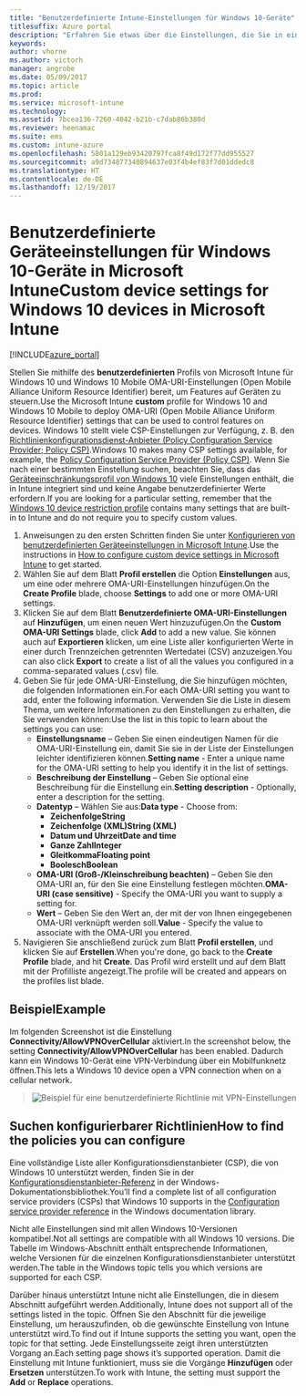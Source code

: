 ```yaml
---
title: "Benutzerdefinierte Intune-Einstellungen für Windows 10-Geräte"
titlesuffix: Azure portal
description: "Erfahren Sie etwas über die Einstellungen, die Sie in einem benutzerdefinierten Windows 10-Profil verwenden können.\""
keywords: 
author: vhorne
ms.author: victorh
manager: angrobe
ms.date: 05/09/2017
ms.topic: article
ms.prod: 
ms.service: microsoft-intune
ms.technology: 
ms.assetid: 7bcea136-7260-4042-b21b-c7dab86b380d
ms.reviewer: heenamac
ms.suite: ems
ms.custom: intune-azure
ms.openlocfilehash: 5801a129eb93420797fca8f49d172f77dd955527
ms.sourcegitcommit: a9d734877340894637e03f4b4ef83f7d01ddedc8
ms.translationtype: HT
ms.contentlocale: de-DE
ms.lasthandoff: 12/19/2017
---
```

# <a name="custom-device-settings-for-windows-10-devices-in-microsoft-intune"></a><span data-ttu-id="40d2c-103">Benutzerdefinierte Geräteeinstellungen für Windows 10-Geräte in Microsoft Intune</span><span class="sxs-lookup"><span data-stu-id="40d2c-103">Custom device settings for Windows 10 devices in Microsoft Intune</span></span>

[!INCLUDE[azure_portal](./includes/azure_portal.md)]

 <span data-ttu-id="40d2c-104">Stellen Sie mithilfe des **benutzerdefinierten** Profils von Microsoft Intune für Windows 10 und Windows 10 Mobile OMA-URI-Einstellungen (Open Mobile Alliance Uniform Resource Identifier) bereit, um Features auf Geräten zu steuern.</span><span class="sxs-lookup"><span data-stu-id="40d2c-104">Use the Microsoft Intune **custom** profile for Windows 10 and Windows 10 Mobile to deploy OMA-URI (Open Mobile Alliance Uniform Resource Identifier) settings that can be used to control features on devices.</span></span> <span data-ttu-id="40d2c-105">Windows 10 stellt viele CSP-Einstellungen zur Verfügung, z. B. den [Richtlinienkonfigurationsdienst-Anbieter (Policy Configuration Service Provider; Policy CSP)](https://technet.microsoft.com/itpro/windows/manage/how-it-pros-can-use-configuration-service-providers).</span><span class="sxs-lookup"><span data-stu-id="40d2c-105">Windows 10 makes many CSP settings available, for example, the [Policy Configuration Service Provider (Policy CSP)](https://technet.microsoft.com/itpro/windows/manage/how-it-pros-can-use-configuration-service-providers).</span></span>
<span data-ttu-id="40d2c-106">Wenn Sie nach einer bestimmten Einstellung suchen, beachten Sie, dass das [Geräteeinschränkungsprofil von Windows 10](device-restrictions-windows-10.md) viele Einstellungen enthält, die in Intune integriert sind und keine Angabe benutzerdefinierter Werte erfordern.</span><span class="sxs-lookup"><span data-stu-id="40d2c-106">If you are looking for a particular setting, remember that the [Windows 10 device restriction profile](device-restrictions-windows-10.md) contains many settings that are built-in to Intune and do not require you to specify custom values.</span></span>

1. <span data-ttu-id="40d2c-107">Anweisungen zu den ersten Schritten finden Sie unter [Konfigurieren von benutzerdefinierten Geräteeinstellungen in Microsoft Intune](custom-settings-configure.md).</span><span class="sxs-lookup"><span data-stu-id="40d2c-107">Use the instructions in [How to configure custom device settings in Microsoft Intune](custom-settings-configure.md) to get started.</span></span>
2. <span data-ttu-id="40d2c-108">Wählen Sie auf dem Blatt **Profil erstellen** die Option **Einstellungen** aus, um eine oder mehrere OMA-URI-Einstellungen hinzufügen.</span><span class="sxs-lookup"><span data-stu-id="40d2c-108">On the **Create Profile** blade, choose **Settings** to add one or more OMA-URI settings.</span></span>
3. <span data-ttu-id="40d2c-109">Klicken Sie auf dem Blatt **Benutzerdefinierte OMA-URI-Einstellungen** auf **Hinzufügen**, um einen neuen Wert hinzuzufügen.</span><span class="sxs-lookup"><span data-stu-id="40d2c-109">On the **Custom OMA-URI Settings** blade, click **Add** to add a new value.</span></span> <span data-ttu-id="40d2c-110">Sie können auch auf **Exportieren** klicken, um eine Liste aller konfigurierten Werte in einer durch Trennzeichen getrennten Wertedatei (CSV) anzuzeigen.</span><span class="sxs-lookup"><span data-stu-id="40d2c-110">You can also click **Export** to create a list of all the values you configured in a comma-separated values (.csv) file.</span></span>
4. <span data-ttu-id="40d2c-111">Geben Sie für jede OMA-URI-Einstellung, die Sie hinzufügen möchten, die folgenden Informationen ein.</span><span class="sxs-lookup"><span data-stu-id="40d2c-111">For each OMA-URI setting you want to add, enter the following information.</span></span> <span data-ttu-id="40d2c-112">Verwenden Sie die Liste in diesem Thema, um weitere Informationen zu den Einstellungen zu erhalten, die Sie verwenden können:</span><span class="sxs-lookup"><span data-stu-id="40d2c-112">Use the list in this topic to learn about the settings you can use:</span></span>
    - <span data-ttu-id="40d2c-113">**Einstellungsname** – Geben Sie einen eindeutigen Namen für die OMA-URI-Einstellung ein, damit Sie sie in der Liste der Einstellungen leichter identifizieren können.</span><span class="sxs-lookup"><span data-stu-id="40d2c-113">**Setting name** - Enter a unique name for the OMA-URI setting to help you identify it in the list of settings.</span></span>
    - <span data-ttu-id="40d2c-114">**Beschreibung der Einstellung** – Geben Sie optional eine Beschreibung für die Einstellung ein.</span><span class="sxs-lookup"><span data-stu-id="40d2c-114">**Setting description** - Optionally, enter a description for the setting.</span></span>
    - <span data-ttu-id="40d2c-115">**Datentyp** – Wählen Sie aus:</span><span class="sxs-lookup"><span data-stu-id="40d2c-115">**Data type** - Choose from:</span></span>
        - <span data-ttu-id="40d2c-116">**Zeichenfolge**</span><span class="sxs-lookup"><span data-stu-id="40d2c-116">**String**</span></span>
        - <span data-ttu-id="40d2c-117">**Zeichenfolge (XML)**</span><span class="sxs-lookup"><span data-stu-id="40d2c-117">**String (XML)**</span></span>
        - <span data-ttu-id="40d2c-118">**Datum und Uhrzeit**</span><span class="sxs-lookup"><span data-stu-id="40d2c-118">**Date and time**</span></span>
        - <span data-ttu-id="40d2c-119">**Ganze Zahl**</span><span class="sxs-lookup"><span data-stu-id="40d2c-119">**Integer**</span></span>
        - <span data-ttu-id="40d2c-120">**Gleitkomma**</span><span class="sxs-lookup"><span data-stu-id="40d2c-120">**Floating point**</span></span>
        - <span data-ttu-id="40d2c-121">**Boolesch**</span><span class="sxs-lookup"><span data-stu-id="40d2c-121">**Boolean**</span></span>
    - <span data-ttu-id="40d2c-122">**OMA-URI (Groß-/Kleinschreibung beachten)** – Geben Sie den OMA-URI an, für den Sie eine Einstellung festlegen möchten.</span><span class="sxs-lookup"><span data-stu-id="40d2c-122">**OMA-URI (case sensitive)** - Specify the OMA-URI you want to supply a setting for.</span></span>
    - <span data-ttu-id="40d2c-123">**Wert** – Geben Sie den Wert an, der mit der von Ihnen eingegebenen OMA-URI verknüpft werden soll.</span><span class="sxs-lookup"><span data-stu-id="40d2c-123">**Value** - Specify the value to associate with the OMA-URI you entered.</span></span>
5. <span data-ttu-id="40d2c-124">Navigieren Sie anschließend zurück zum Blatt **Profil erstellen**, und klicken Sie auf **Erstellen**.</span><span class="sxs-lookup"><span data-stu-id="40d2c-124">When you're done, go back to the **Create Profile** blade, and hit **Create**.</span></span>
<span data-ttu-id="40d2c-125">Das Profil wird erstellt und auf dem Blatt mit der Profilliste angezeigt.</span><span class="sxs-lookup"><span data-stu-id="40d2c-125">The profile will be created and appears on the profiles list blade.</span></span>

## <a name="example"></a><span data-ttu-id="40d2c-126">Beispiel</span><span class="sxs-lookup"><span data-stu-id="40d2c-126">Example</span></span>
<span data-ttu-id="40d2c-127">Im folgenden Screenshot ist die Einstellung **Connectivity/AllowVPNOverCellular** aktiviert.</span><span class="sxs-lookup"><span data-stu-id="40d2c-127">In the screenshot below, the setting **Connectivity/AllowVPNOverCellular** has been enabled.</span></span> <span data-ttu-id="40d2c-128">Dadurch kann ein Windows 10-Gerät eine VPN-Verbindung über ein Mobilfunknetz öffnen.</span><span class="sxs-lookup"><span data-stu-id="40d2c-128">This lets a Windows 10 device open a VPN connection when on a cellular network.</span></span>

> ![Beispiel für eine benutzerdefinierte Richtlinie mit VPN-Einstellungen](./media/custom-policy-example.png)


## <a name="how-to-find-the-policies-you-can-configure"></a><span data-ttu-id="40d2c-130">Suchen konfigurierbarer Richtlinien</span><span class="sxs-lookup"><span data-stu-id="40d2c-130">How to find the policies you can configure</span></span>

<span data-ttu-id="40d2c-131">Eine vollständige Liste aller Konfigurationsdienstanbieter (CSP), die von Windows 10 unterstützt werden, finden Sie in der [Konfigurationsdienstanbieter-Referenz](https://msdn.microsoft.com/windows/hardware/commercialize/customize/mdm/configuration-service-provider-reference) in der Windows-Dokumentationsbibliothek.</span><span class="sxs-lookup"><span data-stu-id="40d2c-131">You’ll find a complete list of all configuration service providers (CSPs) that Windows 10 supports in the [Configuration service provider reference](https://msdn.microsoft.com/windows/hardware/commercialize/customize/mdm/configuration-service-provider-reference) in the Windows documentation library.</span></span>

<span data-ttu-id="40d2c-132">Nicht alle Einstellungen sind mit allen Windows 10-Versionen kompatibel.</span><span class="sxs-lookup"><span data-stu-id="40d2c-132">Not all settings are compatible with all Windows 10 versions.</span></span> <span data-ttu-id="40d2c-133">Die Tabelle im Windows-Abschnitt enthält entsprechende Informationen, welche Versionen für die einzelnen Konfigurationsdienstanbieter unterstützt werden.</span><span class="sxs-lookup"><span data-stu-id="40d2c-133">The table in the Windows topic tells you which versions are supported for each CSP.</span></span>

<span data-ttu-id="40d2c-134">Darüber hinaus unterstützt Intune nicht alle Einstellungen, die in diesem Abschnitt aufgeführt werden.</span><span class="sxs-lookup"><span data-stu-id="40d2c-134">Additionally, Intune does not support all of the settings listed in the topic.</span></span> <span data-ttu-id="40d2c-135">Öffnen Sie den Abschnitt für die jeweilige Einstellung, um herauszufinden, ob die gewünschte Einstellung von Intune unterstützt wird.</span><span class="sxs-lookup"><span data-stu-id="40d2c-135">To find out if Intune supports the setting you want, open the topic for that setting.</span></span> <span data-ttu-id="40d2c-136">Jede Einstellungsseite zeigt ihren unterstützten Vorgang an.</span><span class="sxs-lookup"><span data-stu-id="40d2c-136">Each setting page shows it’s supported operation.</span></span> <span data-ttu-id="40d2c-137">Damit die Einstellung mit Intune funktioniert, muss sie die Vorgänge **Hinzufügen** oder **Ersetzen** unterstützen.</span><span class="sxs-lookup"><span data-stu-id="40d2c-137">To work with Intune, the setting must support the **Add** or **Replace** operations.</span></span>


